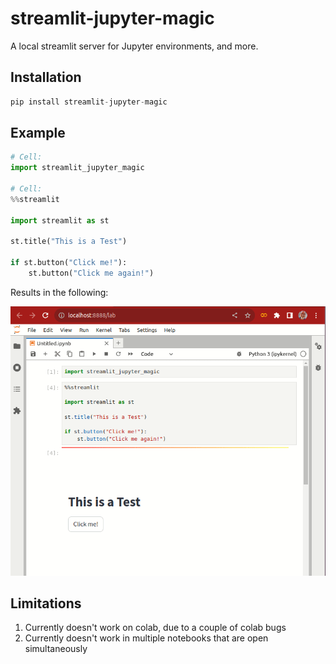 # streamlit-jupyter-magic

A local streamlit server for Jupyter environments, and more.

## Installation

```python
pip install streamlit-jupyter-magic
```

## Example

```python
# Cell:
import streamlit_jupyter_magic

# Cell:
%%streamlit 

import streamlit as st

st.title("This is a Test")

if st.button("Click me!"):
    st.button("Click me again!")
```

Results in the following:

![Jupyter Magic Demo](https://github.com/comet-ml/streamlit-jupyter-magic/blob/main/images/demo.gif?raw=true)

## Limitations

1. Currently doesn't work on colab, due to a couple of colab bugs
2. Currently doesn't work in multiple notebooks that are open simultaneously
